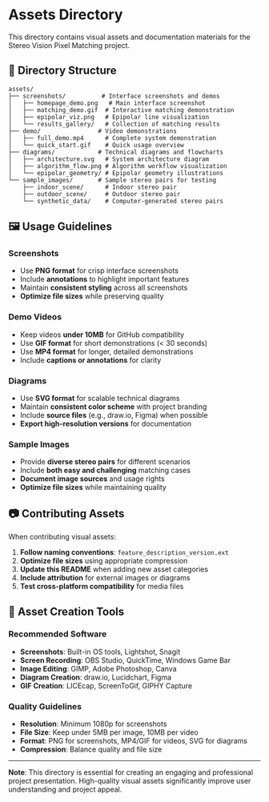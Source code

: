 # Assets Directory

This directory contains visual assets and documentation materials for the Stereo Vision Pixel Matching project.

## 📁 Directory Structure

```
assets/
├── screenshots/          # Interface screenshots and demos
│   ├── homepage_demo.png   # Main interface screenshot
│   ├── matching_demo.gif  # Interactive matching demonstration
│   ├── epipolar_viz.png   # Epipolar line visualization
│   └── results_gallery/   # Collection of matching results
├── demo/                # Video demonstrations
│   ├── full_demo.mp4      # Complete system demonstration
│   └── quick_start.gif    # Quick usage overview
├── diagrams/            # Technical diagrams and flowcharts
│   ├── architecture.svg   # System architecture diagram
│   ├── algorithm_flow.png # Algorithm workflow visualization
│   └── epipolar_geometry/ # Epipolar geometry illustrations
└── sample_images/       # Sample stereo pairs for testing
    ├── indoor_scene/      # Indoor stereo pair
    ├── outdoor_scene/     # Outdoor stereo pair
    └── synthetic_data/    # Computer-generated stereo pairs
```

## 🖼️ Usage Guidelines

### Screenshots
- Use **PNG format** for crisp interface screenshots
- Include **annotations** to highlight important features
- Maintain **consistent styling** across all screenshots
- **Optimize file sizes** while preserving quality

### Demo Videos
- Keep videos **under 10MB** for GitHub compatibility
- Use **GIF format** for short demonstrations (< 30 seconds)
- Use **MP4 format** for longer, detailed demonstrations
- Include **captions or annotations** for clarity

### Diagrams
- Use **SVG format** for scalable technical diagrams
- Maintain **consistent color scheme** with project branding
- Include **source files** (e.g., draw.io, Figma) when possible
- **Export high-resolution versions** for documentation

### Sample Images
- Provide **diverse stereo pairs** for different scenarios
- Include **both easy and challenging** matching cases
- **Document image sources** and usage rights
- **Optimize file sizes** while maintaining quality

## 📷 Contributing Assets

When contributing visual assets:

1. **Follow naming conventions**: `feature_description_version.ext`
2. **Optimize file sizes** using appropriate compression
3. **Update this README** when adding new asset categories
4. **Include attribution** for external images or diagrams
5. **Test cross-platform compatibility** for media files

## 🎨 Asset Creation Tools

### Recommended Software
- **Screenshots**: Built-in OS tools, Lightshot, Snagit
- **Screen Recording**: OBS Studio, QuickTime, Windows Game Bar
- **Image Editing**: GIMP, Adobe Photoshop, Canva
- **Diagram Creation**: draw.io, Lucidchart, Figma
- **GIF Creation**: LICEcap, ScreenToGif, GIPHY Capture

### Quality Guidelines
- **Resolution**: Minimum 1080p for screenshots
- **File Size**: Keep under 5MB per image, 10MB per video
- **Format**: PNG for screenshots, MP4/GIF for videos, SVG for diagrams
- **Compression**: Balance quality and file size

---

**Note**: This directory is essential for creating an engaging and professional project presentation. High-quality visual assets significantly improve user understanding and project appeal.